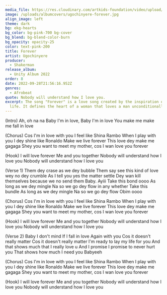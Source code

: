 ```yaml
---
media_file: https://res.cloudinary.com/artkids-foundation/video/upload/v1664797983/08._Ugochinyere_-_Forever_agfoap.mp3
image: /uploads/albumcovers/ugochinyere-forever.jpg
align_image: left
theme: dark
bg: ekg-hearts
bg_color: bg-pink-700 bg-cover
bg_blend: bg-blend-color-burn
bg_opacity: opacity-25
color: text-pink-200
title: Forever
artist: Ugochinyere
producer:
  - Shakerman
release_album:
  - Unity Album 2022
order: 8
date: 2022-09-28T21:56:16.952Z
genres:
  - Afrobeat
quote: Nobody will understand how I love you.
excerpt: The song "Forever" is a love song created by the inspiration of my love
  life. It defines the heart of a woman that loves a man unconditionally.
---
```

(Intro)
Ah, oh na na
Baby I'm in love, Baby I'm in love
You make me make me fall in love

(Chorus)
Cos I'm in love with you I feel like Shina Rambo
When I play with you I dey shine like Ronaldo
Make we live forever
This love dey make me gagaga
Shey you want to meet my mother, cos I wan love you forever

(Hook)
I will love forever
Me and you together
Nobody will understand how I love you
Nobody will understand how I love you

(Verse 1)
Them dey crase as we dey bubble
Them say see this kind of love wey no dey crumble
As I tell you yes the matter settle
Dey wan kill themselves because we no send them
Baby. Ayiii
Take this bond oooo
As long as we dey mingle
Na so we go dey flow in any whether
Take this bundle
As long as we dey mingle
Na so we go dey flow
Obim oooo

(Chorus)
Cos I'm in love with you I feel like Shina Rambo
When I play with you I dey shine like Ronaldo
Make we live forever
This love dey make me gagaga
Shey you want to meet my mother, cos I wan love you forever

(Hook)
I will love forever
Me and you together
Nobody will understand how I love you
Nobody will understand how I love you

(Verse 2)
Baby I don't mind
If I fall in love
Again with you
Cos it doesn't really matter
Cos it doesn't really matter
I'm ready to lay my life for you
And that shows much that I really love u
And I promise
I promise to never hurt you
That shows how much I need you
Babyeeh

(Chorus)
Cos I'm in love with you I feel like Shina Rambo
When I play with you I dey shine like Ronaldo
Make we live forever
This love dey make me gagaga
Shey you want to meet my mother, cos I wan love you forever

(Hook)
I will love forever
Me and you together
Nobody will understand how I love you
Nobody will understand how I love you
